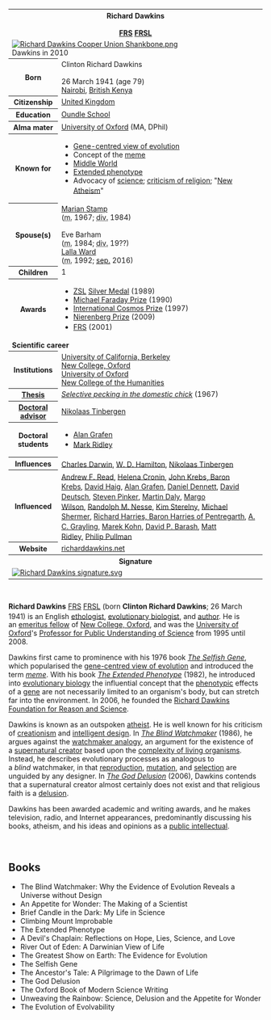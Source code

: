 <table class="infobox biography vcard">
<tbody>
<tr>
<th colspan="2">
<div class="fn">Richard Dawkins</div>
<br />
<div class="honorific-suffix"><span class="noexcerpt nowraplinks"><a title="Fellow of the Royal Society" href="https://en.wikipedia.org/wiki/Fellow_of_the_Royal_Society">FRS</a>&nbsp;<a class="mw-redirect" title="Fellow of the Royal Society of Literature" href="https://en.wikipedia.org/wiki/Fellow_of_the_Royal_Society_of_Literature">FRSL</a></span></div>
</th>
</tr>
<tr>
<td colspan="2"><a class="image" href="220px-Richard_Dawkins_Cooper_Union_Shankbone.png"><img src="220px-Richard_Dawkins_Cooper_Union_Shankbone.png" srcset="220px-Richard_Dawkins_Cooper_Union_Shankbone.png" alt="Richard Dawkins Cooper Union Shankbone.png" width="220" height="275" data-file-width="1438" data-file-height="1798" /></a>
<div>Dawkins in 2010</div>
</td>
</tr>
<tr>
<th scope="row">Born</th>
<td>
<div class="nickname">Clinton Richard Dawkins</div>
<br />26 March 1941<span class="noprint ForceAgeToShow">&nbsp;(age&nbsp;79)</span><br />
<div class="birthplace"><a title="Nairobi" href="https://en.wikipedia.org/wiki/Nairobi">Nairobi</a>,&nbsp;<a title="Kenya Colony" href="https://en.wikipedia.org/wiki/Kenya_Colony">British Kenya</a></div>
</td>
</tr>
<tr>
<th scope="row">Citizenship</th>
<td class="category"><a title="United Kingdom" href="https://en.wikipedia.org/wiki/United_Kingdom">United Kingdom</a></td>
</tr>
<tr>
<th scope="row">Education</th>
<td><a title="Oundle School" href="https://en.wikipedia.org/wiki/Oundle_School">Oundle School</a></td>
</tr>
<tr>
<th scope="row">Alma&nbsp;mater</th>
<td><a title="University of Oxford" href="https://en.wikipedia.org/wiki/University_of_Oxford">University of Oxford</a>&nbsp;(MA, DPhil)</td>
</tr>
<tr>
<th scope="row">Known&nbsp;for</th>
<td>
<div class="plainlist">
<ul>
<li><a class="mw-redirect" title="Gene-centred view of evolution" href="https://en.wikipedia.org/wiki/Gene-centred_view_of_evolution">Gene-centred view of evolution</a></li>
<li>Concept of the&nbsp;<a title="Meme" href="https://en.wikipedia.org/wiki/Meme">meme</a></li>
<li><a title="Middle World" href="https://en.wikipedia.org/wiki/Middle_World">Middle World</a></li>
<li><a class="mw-redirect" title="Extended phenotype" href="https://en.wikipedia.org/wiki/Extended_phenotype">Extended phenotype</a></li>
<li>Advocacy of&nbsp;<a title="Science" href="https://en.wikipedia.org/wiki/Science">science</a>;&nbsp;<a title="Criticism of religion" href="https://en.wikipedia.org/wiki/Criticism_of_religion">criticism of religion</a>; "<a title="New Atheism" href="https://en.wikipedia.org/wiki/New_Atheism">New Atheism</a>"<sup id="cite_ref-1" class="reference"></sup></li>
</ul>
</div>
</td>
</tr>
<tr>
<th scope="row"><span class="nowrap">Spouse(s)</span></th>
<td>
<div><a title="Marian Dawkins" href="https://en.wikipedia.org/wiki/Marian_Dawkins">Marian Stamp</a><br />(<abbr title="married">m.</abbr>&nbsp;<span class="rt-commentedText" title="19 August 1967">1967</span>;&nbsp;<abbr title="divorced">div.</abbr>&nbsp;1984)</div>
<br />Eve Barham<br />(<abbr title="married">m.</abbr>&nbsp;1984;&nbsp;<abbr title="divorced">div.</abbr>&nbsp;19??)<br /><a title="Lalla Ward" href="https://en.wikipedia.org/wiki/Lalla_Ward">Lalla Ward</a><br />(<abbr title="married">m.</abbr>&nbsp;1992;&nbsp;<a title="Legal separation" href="https://en.wikipedia.org/wiki/Legal_separation"><abbr title="separated">sep.</abbr></a>&nbsp;2016)</td>
</tr>
<tr>
<th scope="row">Children</th>
<td>1</td>
</tr>
<tr>
<th scope="row">Awards</th>
<td>
<div class="plainlist">
<ul>
<li><a title="Zoological Society of London" href="https://en.wikipedia.org/wiki/Zoological_Society_of_London">ZSL</a>&nbsp;<a title="Silver Medal (Zoological Society of London)" href="https://en.wikipedia.org/wiki/Silver_Medal_(Zoological_Society_of_London)">Silver Medal</a>&nbsp;(1989)</li>
<li><a class="mw-redirect" title="Michael Faraday Prize" href="https://en.wikipedia.org/wiki/Michael_Faraday_Prize">Michael Faraday Prize</a>&nbsp;(1990)</li>
<li><a title="International Cosmos Prize" href="https://en.wikipedia.org/wiki/International_Cosmos_Prize">International Cosmos Prize</a>&nbsp;(1997)</li>
<li><a title="Nierenberg Prize" href="https://en.wikipedia.org/wiki/Nierenberg_Prize">Nierenberg Prize</a>&nbsp;(2009)</li>
<li><a title="Fellow of the Royal Society" href="https://en.wikipedia.org/wiki/Fellow_of_the_Royal_Society">FRS</a>&nbsp;(2001)<sup id="cite_ref-frs_2-0" class="reference"></sup></li>
</ul>
</div>
</td>
</tr>
<tr>
<td colspan="2"><strong>Scientific career</strong></td>
</tr>
<tr>
<th scope="row">Institutions</th>
<td><a title="University of California, Berkeley" href="https://en.wikipedia.org/wiki/University_of_California,_Berkeley">University of California, Berkeley</a><br /><a title="New College, Oxford" href="https://en.wikipedia.org/wiki/New_College,_Oxford">New College, Oxford</a><br /><a title="University of Oxford" href="https://en.wikipedia.org/wiki/University_of_Oxford">University of Oxford</a><br /><a class="mw-redirect" title="New College of the Humanities" href="https://en.wikipedia.org/wiki/New_College_of_the_Humanities">New College of the Humanities</a></td>
</tr>
<tr>
<th scope="row"><a title="Thesis" href="https://en.wikipedia.org/wiki/Thesis">Thesis</a></th>
<td><a class="external text" href="http://ethos.bl.uk/OrderDetails.do?uin=uk.bl.ethos.710826" rel="nofollow"><em>Selective pecking in the domestic chick</em></a>&nbsp;(1967)</td>
</tr>
<tr>
<th scope="row"><a title="Doctoral advisor" href="https://en.wikipedia.org/wiki/Doctoral_advisor">Doctoral advisor</a></th>
<td><a title="Nikolaas Tinbergen" href="https://en.wikipedia.org/wiki/Nikolaas_Tinbergen">Nikolaas Tinbergen</a></td>
</tr>
<tr>
<th scope="row">Doctoral students</th>
<td>
<div class="plainlist">
<ul>
<li><a title="Alan Grafen" href="https://en.wikipedia.org/wiki/Alan_Grafen">Alan Grafen</a></li>
<li><a title="Mark Ridley (zoologist)" href="https://en.wikipedia.org/wiki/Mark_Ridley_(zoologist)">Mark Ridley</a><sup id="cite_ref-bw_3-0" class="reference"></sup></li>
</ul>
</div>
</td>
</tr>
<tr>
<th scope="row">Influences</th>
<td><a title="Charles Darwin" href="https://en.wikipedia.org/wiki/Charles_Darwin">Charles Darwin</a>,&nbsp;<a title="W. D. Hamilton" href="https://en.wikipedia.org/wiki/W._D._Hamilton">W. D. Hamilton</a>,&nbsp;<a title="Nikolaas Tinbergen" href="https://en.wikipedia.org/wiki/Nikolaas_Tinbergen">Nikolaas Tinbergen</a><sup id="cite_ref-Appetite_4-0" class="reference"></sup><sup id="cite_ref-FOOTNOTEGrafen200667_5-0" class="reference"></sup></td>
</tr>
<tr>
<th scope="row">Influenced</th>
<td><a title="Andrew F. Read" href="https://en.wikipedia.org/wiki/Andrew_F._Read">Andrew F. Read</a>,<sup id="cite_ref-FOOTNOTEGrafen20063_6-0" class="reference"></sup>&nbsp;<a title="Helena Cronin" href="https://en.wikipedia.org/wiki/Helena_Cronin">Helena Cronin</a>,<sup id="cite_ref-FOOTNOTEGrafen200614_7-0" class="reference"></sup>&nbsp;<a title="John Krebs, Baron Krebs" href="https://en.wikipedia.org/wiki/John_Krebs,_Baron_Krebs">John Krebs, Baron Krebs</a>,<sup id="cite_ref-FOOTNOTEGrafen200627_8-0" class="reference"></sup>&nbsp;<a title="David Haig (biologist)" href="https://en.wikipedia.org/wiki/David_Haig_(biologist)">David Haig</a>,<sup id="cite_ref-FOOTNOTEGrafen200650_9-0" class="reference"></sup>&nbsp;<a title="Alan Grafen" href="https://en.wikipedia.org/wiki/Alan_Grafen">Alan Grafen</a>,<sup id="cite_ref-FOOTNOTEGrafen200666_10-0" class="reference"></sup>&nbsp;<a title="Daniel Dennett" href="https://en.wikipedia.org/wiki/Daniel_Dennett">Daniel Dennett</a>,<sup id="cite_ref-FOOTNOTEGrafen2006101_11-0" class="reference"></sup>&nbsp;<a title="David Deutsch" href="https://en.wikipedia.org/wiki/David_Deutsch">David Deutsch</a>,<sup id="cite_ref-FOOTNOTEGrafen2006125_12-0" class="reference"></sup>&nbsp;<a title="Steven Pinker" href="https://en.wikipedia.org/wiki/Steven_Pinker">Steven Pinker</a>,<sup id="cite_ref-FOOTNOTEGrafen2006130_13-0" class="reference"></sup>&nbsp;<a title="Martin Daly (professor)" href="https://en.wikipedia.org/wiki/Martin_Daly_(professor)">Martin Daly</a>,<sup id="cite_ref-FOOTNOTEGrafen2006191_14-0" class="reference"></sup>&nbsp;<a title="Margo Wilson" href="https://en.wikipedia.org/wiki/Margo_Wilson">Margo Wilson</a>,<sup id="cite_ref-FOOTNOTEGrafen2006191_14-1" class="reference"></sup>&nbsp;<a title="Randolph M. Nesse" href="https://en.wikipedia.org/wiki/Randolph_M._Nesse">Randolph M. Nesse</a>,<sup id="cite_ref-FOOTNOTEGrafen2006203_15-0" class="reference"></sup>&nbsp;<a title="Kim Sterelny" href="https://en.wikipedia.org/wiki/Kim_Sterelny">Kim Sterelny</a>,<sup id="cite_ref-FOOTNOTEGrafen2006213_16-0" class="reference"></sup>&nbsp;<a title="Michael Shermer" href="https://en.wikipedia.org/wiki/Michael_Shermer">Michael Shermer</a>,<sup id="cite_ref-FOOTNOTEGrafen2006227_17-0" class="reference"></sup>&nbsp;<a title="Richard Harries, Baron Harries of Pentregarth" href="https://en.wikipedia.org/wiki/Richard_Harries,_Baron_Harries_of_Pentregarth">Richard Harries, Baron Harries of Pentregarth</a>,<sup id="cite_ref-FOOTNOTEGrafen2006236_18-0" class="reference"></sup>&nbsp;<a title="A. C. Grayling" href="https://en.wikipedia.org/wiki/A._C._Grayling">A. C. Grayling</a>,<sup id="cite_ref-FOOTNOTEGrafen2006243_19-0" class="reference"></sup>&nbsp;<a title="Marek Kohn" href="https://en.wikipedia.org/wiki/Marek_Kohn">Marek Kohn</a>,<sup id="cite_ref-FOOTNOTEGrafen2006248_20-0" class="reference"></sup>&nbsp;<a title="David P. Barash" href="https://en.wikipedia.org/wiki/David_P._Barash">David P. Barash</a>,<sup id="cite_ref-FOOTNOTEGrafen2006255_21-0" class="reference"></sup>&nbsp;<a title="Matt Ridley" href="https://en.wikipedia.org/wiki/Matt_Ridley">Matt Ridley</a>,<sup id="cite_ref-FOOTNOTEGrafen2006265_22-0" class="reference"></sup>&nbsp;<a title="Philip Pullman" href="https://en.wikipedia.org/wiki/Philip_Pullman">Philip Pullman</a><sup id="cite_ref-FOOTNOTEGrafen2006270_23-0" class="reference"></sup></td>
</tr>
<tr>
<th scope="row">Website</th>
<td><span class="url"><a class="external text" href="https://richarddawkins.net/" rel="nofollow">richarddawkins<wbr />.net</a></span></td>
</tr>
<tr>
<th colspan="2">Signature</th>
</tr>
<tr>
<td colspan="2"><a class="image" href="150px-Richard_Dawkins_signature.svg.png"><img src="150px-Richard_Dawkins_signature.svg.png" srcset="150px-Richard_Dawkins_signature.svg.png" alt="Richard Dawkins signature.svg" width="150" height="37" data-file-width="900" data-file-height="220" /></a></td>
</tr>
</tbody>
</table>
</br>
<p><strong>Richard Dawkins</strong>&nbsp;<span class="noexcerpt nowraplinks"><a title="Fellow of the Royal Society" href="https://en.wikipedia.org/wiki/Fellow_of_the_Royal_Society">FRS</a>&nbsp;<a class="mw-redirect" title="Fellow of the Royal Society of Literature" href="https://en.wikipedia.org/wiki/Fellow_of_the_Royal_Society_of_Literature">FRSL</a></span>&nbsp;(born&nbsp;<strong>Clinton Richard Dawkins</strong>; 26 March 1941)<sup id="cite_ref-deed_poll_24-0" class="reference"></sup>&nbsp;is an English&nbsp;<a title="Ethology" href="https://en.wikipedia.org/wiki/Ethology">ethologist</a>,&nbsp;<a title="Evolutionary biology" href="https://en.wikipedia.org/wiki/Evolutionary_biology">evolutionary biologist</a>, and&nbsp;<a title="Author" href="https://en.wikipedia.org/wiki/Author">author</a>. He is an&nbsp;<a class="mw-redirect" title="Oxford fellow" href="https://en.wikipedia.org/wiki/Oxford_fellow">emeritus fellow</a>&nbsp;of&nbsp;<a title="New College, Oxford" href="https://en.wikipedia.org/wiki/New_College,_Oxford">New College, Oxford</a>, and was the&nbsp;<a title="University of Oxford" href="https://en.wikipedia.org/wiki/University_of_Oxford">University of Oxford</a>'s&nbsp;<a class="mw-redirect" title="Simonyi Professorship for the Public Understanding of Science" href="https://en.wikipedia.org/wiki/Simonyi_Professorship_for_the_Public_Understanding_of_Science">Professor for Public Understanding of Science</a>&nbsp;from 1995 until 2008.</p>
<p>Dawkins first came to prominence with his 1976 book&nbsp;<em><a title="The Selfish Gene" href="https://en.wikipedia.org/wiki/The_Selfish_Gene">The Selfish Gene</a></em>, which popularised the&nbsp;<a class="mw-redirect" title="Gene-centred view of evolution" href="https://en.wikipedia.org/wiki/Gene-centred_view_of_evolution">gene-centred view of evolution</a>&nbsp;and introduced the term&nbsp;<em><a title="Meme" href="https://en.wikipedia.org/wiki/Meme">meme</a></em>. With his book&nbsp;<em><a title="The Extended Phenotype" href="https://en.wikipedia.org/wiki/The_Extended_Phenotype">The Extended Phenotype</a></em>&nbsp;(1982), he introduced into&nbsp;<a title="Evolutionary biology" href="https://en.wikipedia.org/wiki/Evolutionary_biology">evolutionary biology</a>&nbsp;the influential concept that the&nbsp;<a title="Phenotype" href="https://en.wikipedia.org/wiki/Phenotype">phenotypic</a>&nbsp;effects of a&nbsp;<a title="Gene" href="https://en.wikipedia.org/wiki/Gene">gene</a>&nbsp;are not necessarily limited to an organism's body, but can stretch far into the environment. In 2006, he founded the&nbsp;<a title="Richard Dawkins Foundation for Reason and Science" href="https://en.wikipedia.org/wiki/Richard_Dawkins_Foundation_for_Reason_and_Science">Richard Dawkins Foundation for Reason and Science</a>.</p>
<p>Dawkins is known as an outspoken&nbsp;<a class="mw-redirect" title="Atheist" href="https://en.wikipedia.org/wiki/Atheist">atheist</a>. He is well known for his criticism of&nbsp;<a title="Creationism" href="https://en.wikipedia.org/wiki/Creationism">creationism</a>&nbsp;and&nbsp;<a title="Intelligent design" href="https://en.wikipedia.org/wiki/Intelligent_design">intelligent design</a>. In&nbsp;<em><a title="The Blind Watchmaker" href="https://en.wikipedia.org/wiki/The_Blind_Watchmaker">The Blind Watchmaker</a></em>&nbsp;(1986), he argues against the&nbsp;<a title="Watchmaker analogy" href="https://en.wikipedia.org/wiki/Watchmaker_analogy">watchmaker analogy</a>, an argument for the existence of a&nbsp;<a title="Creator deity" href="https://en.wikipedia.org/wiki/Creator_deity">supernatural creator</a>&nbsp;based upon the&nbsp;<a title="Evolution of biological complexity" href="https://en.wikipedia.org/wiki/Evolution_of_biological_complexity">complexity of living organisms</a>. Instead, he describes evolutionary processes as analogous to a&nbsp;<em>blind</em>&nbsp;watchmaker, in that&nbsp;<a title="Reproduction" href="https://en.wikipedia.org/wiki/Reproduction">reproduction</a>,&nbsp;<a title="Mutation" href="https://en.wikipedia.org/wiki/Mutation">mutation</a>, and&nbsp;<a title="Natural selection" href="https://en.wikipedia.org/wiki/Natural_selection">selection</a>&nbsp;are unguided by any designer. In&nbsp;<em><a title="The God Delusion" href="https://en.wikipedia.org/wiki/The_God_Delusion">The God Delusion</a></em>&nbsp;(2006), Dawkins contends that a supernatural creator almost certainly does not exist and that religious faith is a&nbsp;<a title="Delusion" href="https://en.wikipedia.org/wiki/Delusion">delusion</a>.</p>
<p>Dawkins has been awarded academic and writing awards, and he makes television, radio, and Internet appearances, predominantly discussing his books, atheism, and his ideas and opinions as a&nbsp;<a class="mw-redirect" title="Public intellectual" href="https://en.wikipedia.org/wiki/Public_intellectual">public intellectual</a>.</p>

</br>
<h2> Books </h2>
<ul>
 <li><a target="_blank" href="https://github.com/manjunath5496/Richard-Dawkins-Books/blob/master/kin(1).pdf" style="text-decoration:none;">The Blind Watchmaker: Why the Evidence of Evolution Reveals a Universe without Design </a></li>
  
<li><a target="_blank" href="https://github.com/manjunath5496/Richard-Dawkins-Books/blob/master/kin(2).pdf" style="text-decoration:none;">An Appetite for Wonder: The Making of a Scientist </a></li>  
  
<li><a target="_blank" href="https://github.com/manjunath5496/Richard-Dawkins-Books/blob/master/kin(3).pdf" style="text-decoration:none;">Brief Candle in the Dark: My Life in Science</a></li>
                               
 <li><a target="_blank" href="https://github.com/manjunath5496/Richard-Dawkins-Books/blob/master/kin(4).pdf" style="text-decoration:none;">Climbing Mount Improbable </a></li> 
 
  <li><a target="_blank" href="https://github.com/manjunath5496/Richard-Dawkins-Books/blob/master/kin(5).pdf" style="text-decoration:none;">The Extended Phenotype</a></li>   

 <li><a target="_blank" href="https://github.com/manjunath5496/Richard-Dawkins-Books/blob/master/kin(6).pdf" style="text-decoration:none;">A Devil's Chaplain: Reflections on Hope, Lies, Science, and Love  </a></li>
                <li><a target="_blank" href="https://github.com/manjunath5496/Richard-Dawkins-Books/blob/master/kin(7).pdf" style="text-decoration:none;">River Out of Eden: A Darwinian View of Life</a></li>
                    <li><a target="_blank" href="https://github.com/manjunath5496/Richard-Dawkins-Books/blob/master/kin(8).pdf" style="text-decoration:none;">The Greatest Show on Earth: The Evidence for Evolution</a></li> 
                
 <li><a target="_blank" href="https://github.com/manjunath5496/Richard-Dawkins-Books/blob/master/kin(9).pdf" style="text-decoration:none;">The Selfish Gene</a></li>                              

 <li><a target="_blank" href="https://github.com/manjunath5496/Richard-Dawkins-Books/blob/master/kin(10).pdf" style="text-decoration:none;">The Ancestor's Tale: A Pilgrimage to the Dawn of Life </a></li>
                
 <li><a target="_blank" href="https://github.com/manjunath5496/Richard-Dawkins-Books/blob/master/kin(11).pdf" style="text-decoration:none;"> The God Delusion   </a></li>                              
<li><a target="_blank" href="https://github.com/manjunath5496/Richard-Dawkins-Books/blob/master/kin(12).pdf" style="text-decoration:none;"> The Oxford Book of Modern Science Writing </a></li>

  <li><a target="_blank" href="https://github.com/manjunath5496/Richard-Dawkins-Books/blob/master/kin(13).pdf" style="text-decoration:none;">Unweaving the Rainbow: Science, Delusion and the Appetite for Wonder </a></li>
                
 <li><a target="_blank" href="https://github.com/manjunath5496/Richard-Dawkins-Books/blob/master/kin(14).pdf" style="text-decoration:none;"> The Evolution of Evolvability   </a></li>                              

                                  
 
</ul>
